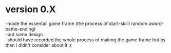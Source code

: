 # version 0.X
-made the essentail game frame (the process of start-skilll random award-battle-ending)   
-put some design   
-should have recorded the whole process of making the game frame but by then i didn't consider about it :(
